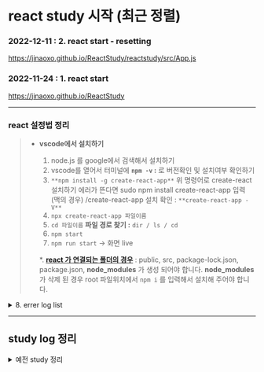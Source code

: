 # react study 시작 (최근 정렬)

### 2022-12-11 : 2. react start - resetting

<https://jinaoxo.github.io/ReactStudy/reactstudy/src/App.js>

### 2022-11-24 : 1. react start

<https://jinaoxo.github.io/ReactStudy>

---

### react 설정법 정리

> - **vscode에서 설치하기**
>
>   1. node.js 를 google에서 검색해서 설치하기
>   2. vscode를 열어서 터미널에 **`npm -v` :** 로 버전확인 및 설치여부 확인하기
>   3. `**npm install -g create-react-app**` 위 명령어로 create-react 설치하기
>      에러가 뜬다면 sudo npm install create-react-app 입력 (맥의 경우)
>      /create-react-app 설치 확인 : `**create-react-app -V**`
>   4. `npx create-react-app 파일이름`
>   5. `cd 파일이름` **파일 경로 찾기 :** `dir / ls / cd`
>   6. `npm start`
>   7. `npm run start` → 화면 live
>
>   \*. [**react 가 연결되는 폴더의 경우**](https://www.inflearn.com/questions/482194/create-react-app%EC%97%90%EC%84%9C-node-modules%ED%8C%8C%EC%9D%BC-%EC%A7%80%EC%9B%8C%EC%A1%8C%EC%9D%84-%EA%B2%BD%EC%9A%B0) : public, src, package-lock.json, package.json, **node_modules** 가 생성 되어야 합니다. **node_modules** 가 삭제 된 경우 root 파일위치에서 `npm i` 를 입력해서 설치해 주어야 합니다.

<details>
<summary>8. errer log list</summary>

<div  markdown="1" >

> - '`DISABLE_ESLINT_PLUGIN=true react-scripts start : DISABLE_ESLINT_PLUGIN=true` 내부 또는 외부 명령으로 인식되지 않습니다' 에 관한 오류 발생시
>   - (예: Windows에서 실행하려는 경우) `"start": "set DISABLE_ESLINT_PLUGIN=true && react-scripts start"` 로 변경하는 경우 실행 됩니다.[참고](https://stackoverflow.com/questions/55821078/disable-eslint-that-create-react-app-provides)
> - 'npm i'를 했을 경우 errer fix가 안된다면 터미널에 안내 되는 데로 `npm audit fix --force` 사용해서 모든 문제 해결 하는 방법 사용
> - `'react-scripts'은(는) 내부 또는 외부 명령, 실행할 수 있는 프로그램, 또는 배치 파일이 아닙니다.` [참고](https://thespoiler.tistory.com/21)
> - `npm ERR! errno -4058` 오류시에 시도 해볼수 있는 방법 `npm cache clean --force`, `rm -rf node_modules`, `rm -rf package-lock.json`, `npm install`, `npm run dev` [참고](https://jae04099.tistory.com/entry/ERROR-npm-ERR-code-ELIFECYCLE-errno-1)

</div>
</details>

---

## study log 정리

<details>
<summary>예전 study 정리</summary>

<!-- summary 아래 한칸 공백 두어야함 -->
<div  markdown="1" >

### 2022-06-02 : 이전 내용 AjinStudy git(html) 에서 관리

<https://jinaoxo.github.io/Ajinstudy/>

</div>
</details>
